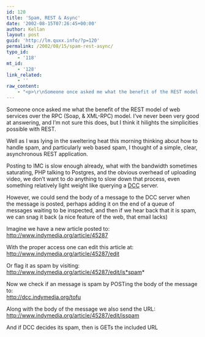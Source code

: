 ```yaml
---
id: 120
title: 'Spam, REST & Async'
date: '2002-08-15T07:26:45+00:00'
author: Kellan
layout: post
guid: 'http://lm.quxx.info/?p=120'
permalink: /2002/08/15/spam-rest-async/
typo_id:
    - '118'
mt_id:
    - '128'
link_related:
    - ''
raw_content:
    - "<p>\r\nSomeone once asked me what the benefit of the REST model of web services over the\r\nRPC (Soap, & XML-RPC) model.  I\\'ve never been very good at answering, and I\\'m\r\nnot sure this does, but I think it hilights the simplicities possible with REST.\r\n</p>\r\n<p>\r\nWell as I was lying in the sweltering heat this morning thinking about how to\r\nhandle spam, and particularly web based spam, I thought of a simple, clear,\r\nasynchronous REST application.\r\n</p>\r\n<p>\r\nPosting to IMC is slow enough already,  what with the bandwidth sometimes\r\nsaturating, PHP talking to Postgres, and the obvious overhead of uploading\r\nvideo, we don\\'t want to do anything to slow down that process, even something\r\nrelatively light weight like querying a \r\n<a href=\\\"http://www.rhyolite.com/anti-spam/dcc/\\\">DCC</a> server.\r\n</p>\r\n<p>\r\nHowever, we could send the body of a message to the DCC server when the message\r\nis posted, perhaps adding it on the end of a queue of messages waiting to be\r\ninspected, and then if we hear back that it is spam, we can snag it back (a nice\r\nfeature of the web, that email lacks)\r\n</p>\r\n<p>\r\nImagine we have a new article posted to:<br />\r\nhttp://www.indymedia.org/article/45287\r\n</p>\r\n<p>\r\nWith the proper access one can edit this article at:<br />\r\nhttp://www.indymedia.org/article/45287/edit\r\n</p>\r\n<p>\r\nOr flag it as spam by visiting:<br />\r\nhttp://www.indymedia.org/article/45287/edit/is_spam\r\n</p>\r\n<p>\r\nNow we check if an message is spam by POSTing the body of the message to:<br />\r\nhttp://dcc.indymedia.org/tofu\r\n</p>\r\n<p>\r\nAlong with the body of the message we also send the URL:<br />\r\nhttp://www.indymedia.org/article/45287/edit/is_spam\r\n</p>\r\n<p>\r\nAnd if DCC decides its spam, then is GETs the included URL\r\n</p>"
---
```


Someone once asked me what the benefit of the REST model of web services over the RPC (Soap, &amp; XML-RPC) model. I’ve never been very good at answering, and I’m not sure this does, but I think it hilights the simplicities possible with REST.

Well as I was lying in the sweltering heat this morning thinking about how to handle spam, and particularly web based spam, I thought of a simple, clear, asynchronous REST application.

Posting to IMC is slow enough already, what with the bandwidth sometimes saturating, PHP talking to Postgres, and the obvious overhead of uploading video, we don’t want to do anything to slow down that process, even something relatively light weight like querying a [DCC](http://www.rhyolite.com/anti-spam/dcc/) server.

However, we could send the body of a message to the DCC server when the message is posted, perhaps adding it on the end of a queue of messages waiting to be inspected, and then if we hear back that it is spam, we can snag it back (a nice feature of the web, that email lacks)

Imagine we have a new article posted to:  
http://www.indymedia.org/article/45287

With the proper access one can edit this article at:  
http://www.indymedia.org/article/45287/edit

Or flag it as spam by visiting:  
http://www.indymedia.org/article/45287/edit/is*spam*

Now we check if an message is spam by POSTing the body of the message to:  
http://dcc.indymedia.org/tofu

Along with the body of the message we also send the URL:  
http://www.indymedia.org/article/45287/edit/isspam

And if DCC decides its spam, then is GETs the included URL